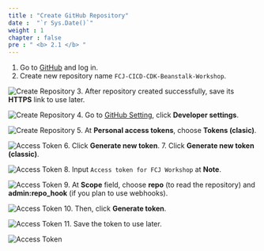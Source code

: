 ```yaml
---
title : "Create GitHub Repository"
date :  "`r Sys.Date()`" 
weight : 1 
chapter : false
pre : " <b> 2.1 </b> "
---
```

1. Go to [GitHub](https://github.com/) and log in.
2. Create new repository name ```FCJ-CICD-CDK-Beanstalk-Workshop```.

![Create Repository](../../images/2.preparation/2.1createrepo/2.1.1createrepo.png?pc=90pt)
3. After repository created successfully, save its **HTTPS** link to use later.

![Create Repository](../../images/2.preparation/2.1createrepo/2.1.2createrepo.png?pc=90pt)
4. Go to [GitHub Setting](https://github.com/settings/profile), click **Developer settings**.

![Create Repository](../../images/2.preparation/2.1createrepo/2.1.3createrepo.png?pc=90pt)
5. At **Personal access tokens**, choose **Tokens (clasic)**.

![Access Token](../../images/2.preparation/2.1createrepo/2.1.4accesstoken.png?pc=90pt)
6. Click **Generate new token**.
7. Click **Generate new token (classic)**.

![Access Token](../../images/2.preparation/2.1createrepo/2.1.5accesstoken.png?pc=90pt)
8. Input ```Access token for FCJ Workshop``` at **Note**.

![Access Token](../../images/2.preparation/2.1createrepo/2.1.6accesstoken.png?pc=90pt)
9. At **Scope** field, choose **repo** (to read the repository) and **admin:repo_hook** (if you plan to use webhooks).

![Access Token](../../images/2.preparation/2.1createrepo/2.1.7accesstoken.png?pc=90pt)
10. Then, click **Generate token**.

![Access Token](../../images/2.preparation/2.1createrepo/2.1.8accesstoken.png?pc=90pt)
11. Save the token to use later.

![Access Token](../../images/2.preparation/2.1createrepo/2.1.9accesstoken.png?pc=90pt)